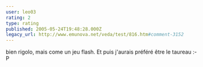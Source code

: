```yaml
---
user: leo03
rating: 2
type: rating
published: 2005-05-24T19:48:28.000Z
legacy_url: http://www.emunova.net/veda/test/816.htm#comment-3152
---
```

bien rigolo, mais come un jeu flash. Et puis j'aurais préféré être le taureau :-P
